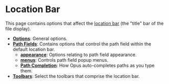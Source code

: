# Location Bar

This page contains options that affect the [location bar](/Manual/basic_concepts/the_lister/navigation/file_display_border.md) (the "title" bar of the file display).

- **[Options](/Manual/preferences/preferences_categories/location_bar/options.md)**: General options.
- **[Path Fields](/Manual/preferences/preferences_categories/location_bar/path_fields/README.md)**: Contains options that control the path field within the default location bar.
  - **[appearance](/Manual/preferences/preferences_categories/location_bar/path_fields/appearance.md)**: Options relating to path field appearance.
  - **[menus](/Manual/preferences/preferences_categories/location_bar/path_fields/menus.md)**: Controls path field popup menus.
  - **[Path Completion](/Manual/preferences/preferences_categories/location_bar/path_fields/path_completion.md)**: How Opus auto-completes paths as you type them.
- **[Toolbars](/Manual/preferences/preferences_categories/location_bar/toolbars.md)**: Select the toolbars that comprise the location bar.
